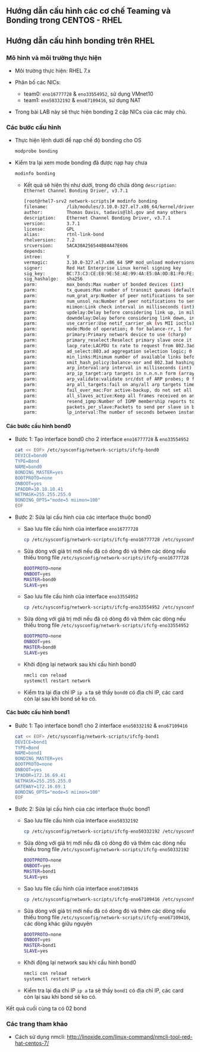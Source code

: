 ## Hướng dẫn cấu hình các cơ chế Teaming và Bonding trong CENTOS - RHEL

## Hướng dẫn cấu hình bonding trên RHEL
### Mô hình và môi trường thực hiện
- Môi trường thực hiện: RHEL 7.x
- Phân bố các NICs:
	- team0: `eno16777728` & `eno33554952`, sử dụng VMnet10 
	- team1: `eno50332192` & `eno67109416`, sử dụng NAT

- Trong bài LAB này sẽ thực hiện bonding 2 cặp NICs của các máy chủ.

### Các bước cấu hình

- Thực hiện lệnh dưới để nạp chế độ bonding cho OS
	```sh
	modprobe bonding
	```
- Kiểm tra lại xem mode bonding đã được nạp hay chưa
	```sh
	modinfo bonding
	```

	- Kết quả sẽ hiện thị như dưới, trong đó chứa dòng `description:    Ethernet Channel Bonding Driver, v3.7.1`

		```sh
		[root@rhel7-srv2 network-scripts]# modinfo bonding
		filename:       /lib/modules/3.10.0-327.el7.x86_64/kernel/drivers/net/bonding/bonding.ko
		author:         Thomas Davis, tadavis@lbl.gov and many others
		description:    Ethernet Channel Bonding Driver, v3.7.1
		version:        3.7.1
		license:        GPL
		alias:          rtnl-link-bond
		rhelversion:    7.2
		srcversion:     5ACA30A256544B84A47E606
		depends:
		intree:         Y
		vermagic:       3.10.0-327.el7.x86_64 SMP mod_unload modversions
		signer:         Red Hat Enterprise Linux kernel signing key
		sig_key:        BC:73:C3:CE:E8:9E:5E:AE:99:4A:E5:0A:0D:B1:F0:FE:E3:FC:09:13
		sig_hashalgo:   sha256
		parm:           max_bonds:Max number of bonded devices (int)
		parm:           tx_queues:Max number of transmit queues (default = 16) (int)
		parm:           num_grat_arp:Number of peer notifications to send on failover event (alias of num_unsol_na) (int)
		parm:           num_unsol_na:Number of peer notifications to send on failover event (alias of num_grat_arp) (int)
		parm:           miimon:Link check interval in milliseconds (int)
		parm:           updelay:Delay before considering link up, in milliseconds (int)
		parm:           downdelay:Delay before considering link down, in milliseconds (int)
		parm:           use_carrier:Use netif_carrier_ok (vs MII ioctls) in miimon; 0 for off, 1 for on (default) (int)
		parm:           mode:Mode of operation; 0 for balance-rr, 1 for active-backup, 2 for balance-xor, 3 for broadcast, 4 for 802.3ad, 5 for balance-tlb, 6 for balance-alb (charp)
		parm:           primary:Primary network device to use (charp)
		parm:           primary_reselect:Reselect primary slave once it comes up; 0 for always (default), 1 for only if speed of primary is better, 2 for only on active slave failure (charp)
		parm:           lacp_rate:LACPDU tx rate to request from 802.3ad partner; 0 for slow, 1 for fast (charp)
		parm:           ad_select:803.ad aggregation selection logic; 0 for stable (default), 1 for bandwidth, 2 for count (charp)
		parm:           min_links:Minimum number of available links before turning on carrier (int)
		parm:           xmit_hash_policy:balance-xor and 802.3ad hashing method; 0 for layer 2 (default), 1 for layer 3+4, 2 for layer 2+3, 3 for encap layer 2+3, 4 for encap layer 3+4 (charp)
		parm:           arp_interval:arp interval in milliseconds (int)
		parm:           arp_ip_target:arp targets in n.n.n.n form (array of charp)
		parm:           arp_validate:validate src/dst of ARP probes; 0 for none (default), 1 for active, 2 for backup, 3 for all (charp)
		parm:           arp_all_targets:fail on any/all arp targets timeout; 0 for any (default), 1 for all (charp)
		parm:           fail_over_mac:For active-backup, do not set all slaves to the same MAC; 0 for none (default), 1 for active, 2 for follow (charp)
		parm:           all_slaves_active:Keep all frames received on an interface by setting active flag for all slaves; 0 for never (default), 1 for always. (int)
		parm:           resend_igmp:Number of IGMP membership reports to send on link failure (int)
		parm:           packets_per_slave:Packets to send per slave in balance-rr mode; 0 for a random slave, 1 packet per slave (default), >1 packets per slave. (int)
		parm:           lp_interval:The number of seconds between instances where the bonding driver sends learning packets to each slaves peer switch. The default is 1. (uint)
		````
#### Các bước cấu hình bond0

- Bước 1: Tạo interface bond0 cho 2 interface `eno16777728` & `eno33554952`
	```sh
	cat << EOF> /etc/sysconfig/network-scripts/ifcfg-bond0
	DEVICE=bond0
	TYPE=Bond
	NAME=bond0
	BONDING_MASTER=yes
	BOOTPROTO=none
	ONBOOT=yes
	IPADDR=10.10.10.41
	NETMASK=255.255.255.0
	BONDING_OPTS="mode=5 miimon=100"
	EOF
	```

- Bước 2: Sửa lại cấu hình của các interface thuộc bond0
	- Sao lưu file cấu hình của interface `eno16777728`
		```sh
		cp /etc/sysconfig/network-scripts/ifcfg-eno16777728 /etc/sysconfig/network-scripts/ifcfg-eno16777728.orig
		```

	- Sửa dòng với giá trị mới nếu đã có dòng đó và thêm các dòng nếu thiếu trong file `/etc/sysconfig/network-scripts/ifcfg-eno16777728`
		```sh
		BOOTPROTO=none
		ONBOOT=yes
		MASTER=bond0
		SLAVE=yes
		```

	- Sao lưu file cấu hình của interface `eno33554952`
		```sh
		cp /etc/sysconfig/network-scripts/ifcfg-eno33554952 /etc/sysconfig/network-scripts/ifcfg-eno33554952.orig
		```

	- Sửa dòng với giá trị mới nếu đã có dòng đó và thêm các dòng nếu thiếu trong file `/etc/sysconfig/network-scripts/ifcfg-eno33554952`
		```sh
		BOOTPROTO=none
		ONBOOT=yes
		MASTER=bond0
		SLAVE=yes
		```

	- Khởi động lại network sau khi cấu hình bond0
		```sh
		nmcli con reload
		systemctl restart network
		```

	- Kiểm tra lại địa chỉ IP `ip a` ta sẽ thấy `bond0` có địa chỉ IP, các card còn lại sau khi bond sẽ ko có.

#### Các bước cấu hình bond1

- Bước 1: Tạo interface bond1 cho 2 interface `eno50332192` & `eno67109416`
	```sh
	cat << EOF> /etc/sysconfig/network-scripts/ifcfg-bond1
	DEVICE=bond1
	TYPE=Bond
	NAME=bond1
	BONDING_MASTER=yes
	BOOTPROTO=none
	ONBOOT=yes
	IPADDR=172.16.69.41
	NETMASK=255.255.255.0
	GATEWAY=172.16.69.1
	BONDING_OPTS="mode=5 miimon=100"
	EOF
	```

- Bước 2: Sửa lại cấu hình của các interface thuộc bond1
	- Sao lưu file cấu hình của interface `eno50332192`
		```sh
		cp /etc/sysconfig/network-scripts/ifcfg-eno50332192 /etc/sysconfig/network-scripts/ifcfg-eno50332192.orig
		```

	- Sửa dòng với giá trị mới nếu đã có dòng đó và thêm các dòng nếu thiếu trong file `/etc/sysconfig/network-scripts/ifcfg-eno50332192`
		```sh
		BOOTPROTO=none
		ONBOOT=yes
		MASTER=bond1
		SLAVE=yes
		```

	- Sao lưu file cấu hình của interface `eno67109416`
		```sh
		cp /etc/sysconfig/network-scripts/ifcfg-eno67109416 /etc/sysconfig/network-scripts/ifcfg-eno67109416.orig
		```

	- Sửa dòng với giá trị mới nếu đã có dòng đó và thêm các dòng nếu thiếu trong file `/etc/sysconfig/network-scripts/ifcfg-eno67109416`, các dòng khác giữu nguyên
		```sh
		BOOTPROTO=none
		ONBOOT=yes
		MASTER=bond1
		SLAVE=yes
		```

	- Khởi động lại network sau khi cấu hình bond0
		```sh
		nmcli con reload
		systemctl restart network
		```

	- Kiểm tra lại địa chỉ IP `ip a` ta sẽ thấy `bond1` có địa chỉ IP, các card còn lại sau khi bond sẽ ko có.


Kết quả cuối cùng ta có 02 bond


### Các trang tham khảo

- Cách sử dụng nmcli: http://linoxide.com/linux-command/nmcli-tool-red-hat-centos-7/